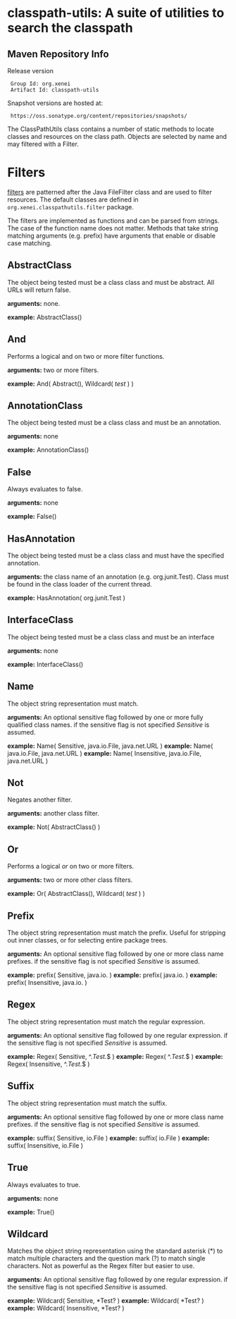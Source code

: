 classpath-utils: A suite of utilities to search the classpath 
=============================================================

Maven Repository Info 
---------------------

Release version

     Group Id: org.xenei 
     Artifact Id: classpath-utils 

Snapshot versions are hosted at:

     https://oss.sonatype.org/content/repositories/snapshots/

The ClassPathUtils class contains a number of static methods to locate classes and resources on the class path.  Objects are selected by name and may filtered with a Filter.

Filters
=======


 <a href="classfilters.html">filters</a> are patterned after the Java FileFilter class and are used to filter resources.  The default classes are defined in <code>org.xenei.classpathutils.filter</code> package.

The filters are implemented as functions and can be parsed from strings.  The case of the function name does not matter.  Methods that  take string matching arguments (e.g. prefix) have arguments that enable or disable case matching.


 
AbstractClass
-------------

The object being tested must be a class class and must be abstract.  All URLs will return false.

**arguments:** none.

**example:** AbstractClass()

And
---

Performs a logical and on two or more filter functions.

**arguments:** two or more filters.

**example:** And( Abstract(), Wildcard( *test* ) )

AnnotationClass
---------------

The object being tested must be a class class and must be an annotation.

**arguments:** none

**example:** AnnotationClass()

False
-----

Always evaluates to false.
		
**arguments:** none

**example:** False()
		
HasAnnotation
-------------

The object being tested must be a class class and must have the specified annotation.
		
**arguments:** the class name of an annotation (e.g. org.junit.Test).  Class must be found in the class loader of the current thread. 

**example:** HasAnnotation( org.junit.Test )


InterfaceClass
--------------

The object being tested must be a class class and must be an interface
		
**arguments:** none

**example:** InterfaceClass()


Name
----

The object string representation must match.
		
**arguments:** An optional sensitive flag followed by one or more fully qualified class names.  if the sensitive flag is not specified _Sensitive_ is assumed.

**example:** Name( Sensitive, java.io.File, java.net.URL )
**example:** Name( java.io.File, java.net.URL )
**example:** Name( Insensitive, java.io.File, java.net.URL )

Not
---

Negates another filter.

**arguments:** another class filter.

**example:** Not( AbstractClass() )


Or
--

Performs a logical _or_ on two or more filters.

**arguments:** two or more other class filters.

**example:** Or( AbstractClass(), Wildcard( *test* ) )


Prefix
------

The object string representation must match the prefix.  Useful for stripping out inner classes, or for selecting entire package trees.

**arguments:** An optional sensitive flag followed by one or more class name prefixes.  if the sensitive flag is not specified _Sensitive_ is assumed.

**example:** prefix( Sensitive, java.io. )
**example:** prefix( java.io. )
**example:** prefix( Insensitive, java.io. )


Regex
-----

The object string representation must match the regular expression.

**arguments:** An optional sensitive flag followed by one regular expression.  if the sensitive flag is not specified _Sensitive_ is assumed.

**example:** Regex( Sensitive, ^.*Test.*$ )
**example:** Regex( ^.*Test.*$  )
**example:** Regex( Insensitive, ^.*Test.*$ )

Suffix
------

The object string representation must match the suffix.  

**arguments:** An optional sensitive flag followed by one or more class name prefixes.  if the sensitive flag is not specified _Sensitive_ is assumed.

**example:** suffix( Sensitive, io.File )
**example:** suffix( io.File )
**example:** suffix( Insensitive, io.File )

True
----

Always evaluates to true.
		
**arguments:** none

**example:** True()


Wildcard
--------

Matches the object string representation using the standard asterisk (*) to match multiple characters and the question mark (?) to match single characters.  Not as powerful as the Regex filter but easier to use.

**arguments:** An optional sensitive flag followed by one regular expression.  if the sensitive flag is not specified _Sensitive_ is assumed.

**example:** Wildcard( Sensitive, *Test? )
**example:** Wildcard( *Test?  )
**example:** Wildcard( Insensitive, *Test? )



